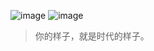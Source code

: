 ![image](https://user-images.githubusercontent.com/117549124/200152907-1b6088a5-5a4f-461d-bc19-aa8aba824d6f.png)
![image](https://user-images.githubusercontent.com/117549124/200152961-4b088141-9966-4e01-b7ca-5ba655f196ad.png)
> 你的样子，就是时代的样子。
